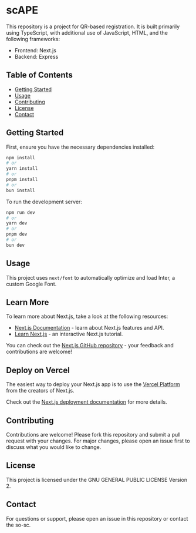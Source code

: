 # scAPE

This repository is a project for QR-based registration. It is built primarily using TypeScript, with additional use of JavaScript, HTML, and the following frameworks:
- Frontend: Next.js
- Backend: Express

## Table of Contents
- [Getting Started](#getting-started)
- [Usage](#usage)
- [Contributing](#contributing)
- [License](#license)
- [Contact](#contact)

## Getting Started

First, ensure you have the necessary dependencies installed:

```bash
npm install
# or
yarn install
# or
pnpm install
# or
bun install
```

To run the development server:

```bash
npm run dev
# or
yarn dev
# or
pnpm dev
# or
bun dev
```

## Usage

This project uses `next/font` to automatically optimize and load Inter, a custom Google Font.

## Learn More

To learn more about Next.js, take a look at the following resources:
- [Next.js Documentation](https://nextjs.org/docs) - learn about Next.js features and API.
- [Learn Next.js](https://nextjs.org/learn) - an interactive Next.js tutorial.

You can check out the [Next.js GitHub repository](https://github.com/vercel/next.js) - your feedback and contributions are welcome!

## Deploy on Vercel

The easiest way to deploy your Next.js app is to use the [Vercel Platform](https://vercel.com) from the creators of Next.js.

Check out the [Next.js deployment documentation](https://nextjs.org/docs/deployment) for more details.

## Contributing

Contributions are welcome! Please fork this repository and submit a pull request with your changes. For major changes, please open an issue first to discuss what you would like to change.

## License

This project is licensed under the GNU GENERAL PUBLIC LICENSE Version 2.

## Contact

For questions or support, please open an issue in this repository or contact the so-sc.
